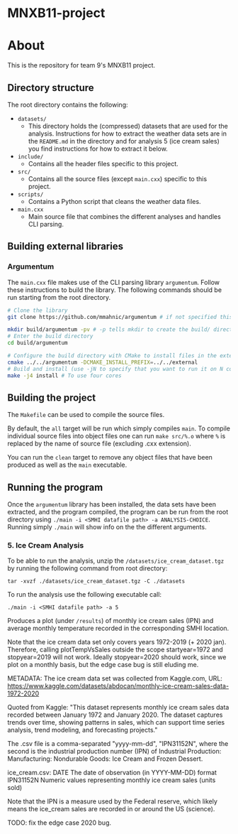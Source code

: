 # MNXB11-project
# About
This is the repository for team 9's MNXB11 project.

## Directory structure

The root directory contains the following:

* `datasets/` 
    * This directory holds the (compressed) datasets that are used for the analysis. Instructions for how to extract the weather data sets are in the `README.md` in the directory and for analysis 5 (ice cream sales) you find instructions for how to extract it below.
* `include/`
    * Contains all the header files specific to this project.
* `src/`
    * Contains all the source files (except `main.cxx`) specific to this project.
* `scripts/`
    * Contains a Python script that cleans the weather data files.
* `main.cxx`
    * Main source file that combines the different analyses and handles CLI parsing.

## Building external libraries

### Argumentum

The `main.cxx` file makes use of the CLI parsing library `argumentum`. Follow these instructions to build the library. The following commands should be run starting from the root directory.
``` sh
# Clone the library 
git clone https://github.com/mmahnic/argumentum # if not specified this automatically puts it into a directory called argumentum

mkdir build/argumentum -pv # -p tells mkdir to create the build/ directory if it does not already exist 
# Enter the build directory
cd build/argumentum

# Configure the build directory with CMake to install files in the external directory
cmake ../../argumentum -DCMAKE_INSTALL_PREFIX=../../external
# Build and install (use -jN to specify that you want to run it on N cores)
make -j4 install # To use four cores
```

## Building the project

The `Makefile` can be used to compile the source files.

By default, the `all` target will be run which simply compiles `main`. To compile individual source files into object files one can run `make src/%.o` where `%` is replaced by the name of source file (excluding .cxx extension).

You can run the `clean` target to remove any object files that have been produced as well as the `main` executable.

## Running the program

Once the `argumentum` library has been installed, the data sets have been extracted, and the program compiled, the program can be run from the root directory using `./main -i <SMHI datafile path> -a ANALYSIS-CHOICE`. Running simply `./main` will show info on the the different arguments.

### 5. Ice Cream Analysis
To be able to run the analysis, unzip the `/datasets/ice_cream_dataset.tgz` by running the following command from root directory:

  `tar -xvzf ./datasets/ice_cream_dataset.tgz -C ./datasets`

To run the analysis use the following executable call:

  `./main -i <SMHI datafile path> -a 5`

Produces a plot (under `/results`) of monthly ice cream sales (IPN) and average monthly temperature recorded in the corresponding SMHI location. 

Note that the ice cream data set only covers years 1972-2019 (+ 2020 jan). Therefore, calling plotTempVsSales outside the scope startyear=1972 and stopyear=2019 will not work. 
Ideally stopyear=2020 should work, since we plot on a monthly basis, but the edge case bug is still eluding me.

METADATA:
The ice cream data set was collected from Kaggle.com, URL: https://www.kaggle.com/datasets/abdocan/monthly-ice-cream-sales-data-1972-2020

Quoted from Kaggle:
"This dataset represents monthly ice cream sales data recorded between January 1972 and January 2020. The dataset captures trends over time, showing patterns in sales, which can support time series analysis, trend modeling, and forecasting projects."

The .csv file is a comma-separated "yyyy-mm-dd", "IPN31152N", where the second is the industrial production number (IPN) of Industrial Production: Manufacturing: Nondurable Goods: Ice Cream and Frozen Dessert. 

ice_cream.csv:
DATE         The date of observation (in YYYY-MM-DD) format
IPN31152N	   Numeric values representing monthly ice cream sales (units sold)

Note that the IPN is a measure used by the Federal reserve, which likely means the ice_cream sales are recorded in or around the US (science).


TODO: fix the edge case 2020 bug.










